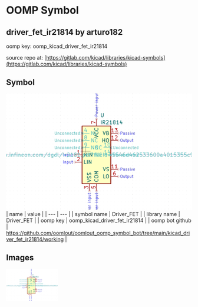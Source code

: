 # OOMP Symbol  
## driver_fet_ir21814  by arturo182  
  
oomp key: oomp_kicad_driver_fet_ir21814  
  
source repo at: [https://gitlab.com/kicad/libraries/kicad-symbols](https://gitlab.com/kicad/libraries/kicad-symbols)  
## Symbol  
  
[![working.png](working_600.png)](working.png)  
| name | value | 
| --- | --- | 
| symbol name | Driver_FET | 
| library name | Driver_FET | 
| oomp key | oomp_kicad_driver_fet_ir21814 | 
| oomp bot github | https://github.com/oomlout/oomlout_oomp_symbol_bot/tree/main/kicad_driver_fet_ir21814/working | 
## Images  
  
[![working.png](working_140.png)](working.png)  
